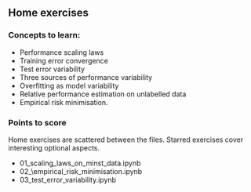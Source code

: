 ## Home exercises

### Concepts to learn:
* Performance scaling laws
* Training error convergence
* Test error variability
* Three sources of performance variability
* Overfitting as model variability
* Relative performance estimation on unlabelled data
* Empirical risk minimisation.

### Points to score
Home exercises are scattered between the files. Starred exercises cover interesting optional aspects.

* 01\_scaling\_laws\_on\_minst\_data.ipynb
* 02_\empirical\_risk\_minimisation.ipynb
* 03\_test\_error\_variability.ipynb
